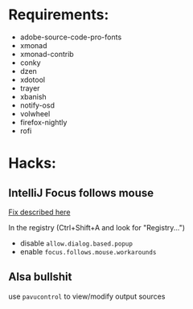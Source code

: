 
# Requirements:

* adobe-source-code-pro-fonts
* xmonad
* xmonad-contrib
* conky
* dzen
* xdotool
* trayer
* xbanish
* notify-osd 
* volwheel
* firefox-nightly
* rofi

# Hacks:

## IntelliJ Focus follows mouse

[Fix described here](https://youtrack.jetbrains.com/issue/IDEA-112015#comment=27-1324403)

In the registry  (Ctrl+Shift+A and look for "Registry...")

 - disable `allow.dialog.based.popup`
 - enable `focus.follows.mouse.workarounds`

## Alsa bullshit

use `pavucontrol` to view/modify output sources
